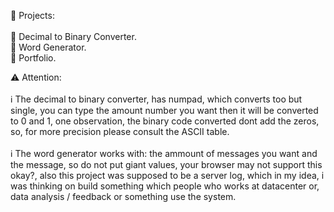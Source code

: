 📜 Projects: <br><br>
  🔄 Decimal to Binary Converter.<br>
  💬 Word Generator.<br>
  📄 Portfolio.

⚠️ Attention: <br><br>
 ℹ️ The decimal to binary converter, has numpad, which converts too but single, you can type the amount number you want then it will be converted to 0 and 1, one observation, the binary code converted dont add the zeros, so, for more precision please consult the ASCII table. <br><br>
 ℹ️ The word generator works with: the ammount of messages you want and the message, so do not put giant values, your browser may not support this okay?, also this project was supposed to be a server log, which in my idea, i was thinking on build something which people who 
 works at datacenter or, data analysis / feedback or something use the system.
